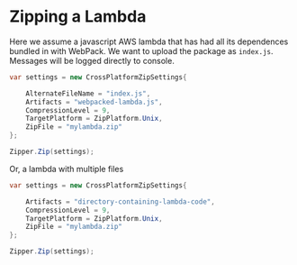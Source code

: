 # Zipping a Lambda

Here we assume a javascript AWS lambda that has had all its dependences bundled in with WebPack. We want to upload the package as `index.js`. Messages will be logged directly to console.

```csharp
var settings = new CrossPlatformZipSettings{

    AlternateFileName = "index.js",
    Artifacts = "webpacked-lambda.js",
    CompressionLevel = 9,
    TargetPlatform = ZipPlatform.Unix,
    ZipFile = "mylambda.zip"
};

Zipper.Zip(settings);
```

Or, a lambda with multiple files

```csharp
var settings = new CrossPlatformZipSettings{

    Artifacts = "directory-containing-lambda-code",
    CompressionLevel = 9,
    TargetPlatform = ZipPlatform.Unix,
    ZipFile = "mylambda.zip"
};

Zipper.Zip(settings);
```

